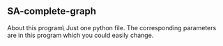 ## SA-complete-graph
About this program\\
Just one python file. The corresponding parameters are in this program which you could easily change.
